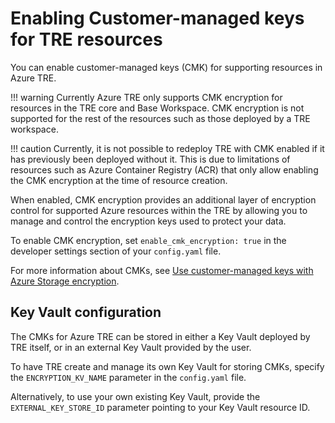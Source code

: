# Enabling Customer-managed keys for TRE resources

You can enable customer-managed keys (CMK) for supporting resources in Azure TRE.

!!! warning
    Currently Azure TRE only supports CMK encryption for resources in the TRE core and Base Workspace.
    CMK encryption is not supported for the rest of the resources such as those deployed by a TRE workspace.


!!! caution
    Currently, it is not possible to redeploy TRE with CMK enabled if it has previously been deployed without it. This is due to limitations of resources such as Azure Container Registry (ACR) that only allow enabling the CMK encryption at the time of resource creation.

When enabled, CMK encryption provides an additional layer of encryption control for supported Azure resources within the TRE by allowing you to manage and control the encryption keys used to protect your data.

To enable CMK encryption, set `enable_cmk_encryption: true` in the developer settings section of your `config.yaml` file.

For more information about CMKs, see [Use customer-managed keys with Azure Storage encryption](https://learn.microsoft.com/azure/storage/common/customer-managed-keys-overview).

## Key Vault configuration
The CMKs for Azure TRE can be stored in either a Key Vault deployed by TRE itself, or in an external Key Vault provided by the user.  

To have TRE create and manage its own Key Vault for storing CMKs, specify the `ENCRYPTION_KV_NAME` parameter in the `config.yaml` file.  

Alternatively, to use your own existing Key Vault, provide the `EXTERNAL_KEY_STORE_ID` parameter pointing to your Key Vault resource ID.
